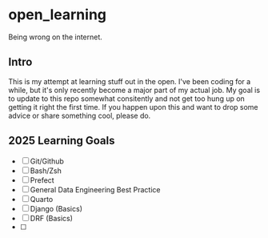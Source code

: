# open_learning
Being wrong on the internet.

## Intro
This is my attempt at learning stuff out in the open. I've been coding for a while, but it's only recently become a major part of my actual job. My goal is to update to this repo somewhat consitently and not get too hung up on getting it right the first time. If you happen upon this and want to drop some advice or share something cool, please do.

## 2025 Learning Goals 
- [ ] Git/Github
- [ ] Bash/Zsh
- [ ] Prefect
- [ ] General Data Engineering Best Practice
- [ ] Quarto
- [ ] Django (Basics)
- [ ] DRF (Basics)
- [ ] 
